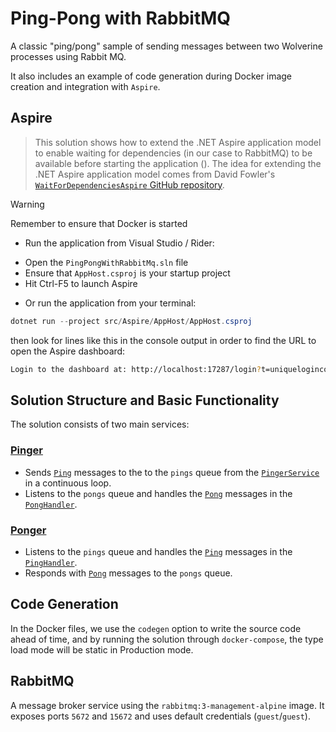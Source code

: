 ﻿# Ping-Pong with RabbitMQ

A classic "ping/pong" sample of sending messages between two Wolverine processes using Rabbit MQ.

It also includes an example of code generation during Docker image creation and integration with `Aspire`.

## Aspire

> This solution shows how to extend the .NET Aspire application model to enable waiting for dependencies (in our case to RabbitMQ) to be available before starting the application ().
> The idea for extending the .NET Aspire application model comes from David Fowler's [`WaitForDependenciesAspire` GitHub repository](https://github.com/davidfowl/WaitForDependenciesAspire).

> [!WARNING]
> Remember to ensure that Docker is started

* Run the application from Visual Studio / Rider:
- Open the `PingPongWithRabbitMq.sln` file
- Ensure that `AppHost.csproj` is your startup project
- Hit Ctrl-F5 to launch Aspire

* Or run the application from your terminal:
```powershell
dotnet run --project src/Aspire/AppHost/AppHost.csproj
```
then look for lines like this in the console output in order to find the URL to open the Aspire dashboard:
```sh
Login to the dashboard at: http://localhost:17287/login?t=uniquelogincodeforyou
```

## Solution Structure and Basic Functionality

The solution consists of two main services:

### [Pinger](src/Pinger)

- Sends [`Ping`](src/Pinger/Messages/Ping.cs) messages to the to the `pings` queue from the [`PingerService`](src/Pinger/BackgroundServices/PingerService.cs) in a continuous loop.
- Listens to the `pongs` queue and handles the [`Pong`](src/Pinger/Messages/Pong.cs) messages in the [`PongHandler`](src/Pinger/Handlers/PongHandler.cs).

### [Ponger](src/Ponger)

- Listens to the `pings` queue and handles the [`Ping`](src/Ponger/Messages/Ping.cs) messages in the [`PingHandler`](src/Ponger/Handlers/PingHandler.cs).
- Responds with [`Pong`](src/Ponger/Messages/Pong.cs) messages to the `pongs` queue.

## Code Generation

In the Docker files, we use the `codegen` option to write the source code ahead of time, and by running the solution through `docker-compose`, the type load mode will be static in Production mode.

## RabbitMQ

A message broker service using the `rabbitmq:3-management-alpine` image. It exposes ports `5672` and `15672` and uses default credentials (`guest`/`guest`).


